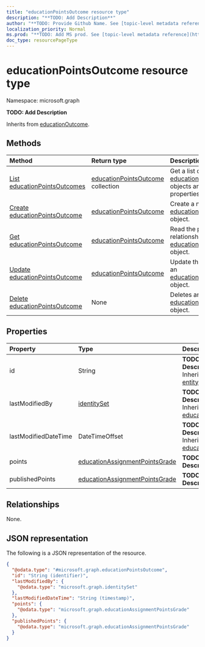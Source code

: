 ```yaml
---
title: "educationPointsOutcome resource type"
description: "**TODO: Add Description**"
author: "**TODO: Provide Github Name. See [topic-level metadata reference](https://msgo.azurewebsites.net/add/document/guidelines/metadata.html#topic-level-metadata)**"
localization_priority: Normal
ms.prod: "**TODO: Add MS prod. See [topic-level metadata reference](https://msgo.azurewebsites.net/add/document/guidelines/metadata.html#topic-level-metadata)**"
doc_type: resourcePageType
---
```


# educationPointsOutcome resource type

Namespace: microsoft.graph



**TODO: Add Description**


Inherits from [educationOutcome](../resources/educationoutcome.md).

## Methods
|Method|Return type|Description|
|:---|:---|:---|
|[List educationPointsOutcomes](../api/educationpointsoutcome-list.md)|[educationPointsOutcome](../resources/educationpointsoutcome.md) collection|Get a list of the [educationPointsOutcome](../resources/educationpointsoutcome.md) objects and their properties.|
|[Create educationPointsOutcome](../api/educationpointsoutcome-create.md)|[educationPointsOutcome](../resources/educationpointsoutcome.md)|Create a new [educationPointsOutcome](../resources/educationpointsoutcome.md) object.|
|[Get educationPointsOutcome](../api/educationpointsoutcome-get.md)|[educationPointsOutcome](../resources/educationpointsoutcome.md)|Read the properties and relationships of an [educationPointsOutcome](../resources/educationpointsoutcome.md) object.|
|[Update educationPointsOutcome](../api/educationpointsoutcome-update.md)|[educationPointsOutcome](../resources/educationpointsoutcome.md)|Update the properties of an [educationPointsOutcome](../resources/educationpointsoutcome.md) object.|
|[Delete educationPointsOutcome](../api/educationpointsoutcome-delete.md)|None|Deletes an [educationPointsOutcome](../resources/educationpointsoutcome.md) object.|

## Properties
|Property|Type|Description|
|:---|:---|:---|
|id|String|**TODO: Add Description** Inherited from [entity](../resources/entity.md)|
|lastModifiedBy|[identitySet](../resources/identityset.md)|**TODO: Add Description** Inherited from [educationOutcome](../resources/educationoutcome.md)|
|lastModifiedDateTime|DateTimeOffset|**TODO: Add Description** Inherited from [educationOutcome](../resources/educationoutcome.md)|
|points|[educationAssignmentPointsGrade](../resources/educationassignmentpointsgrade.md)|**TODO: Add Description**|
|publishedPoints|[educationAssignmentPointsGrade](../resources/educationassignmentpointsgrade.md)|**TODO: Add Description**|

## Relationships
None.

## JSON representation
The following is a JSON representation of the resource.
<!-- {
  "blockType": "resource",
  "keyProperty": "id",
  "@odata.type": "microsoft.graph.educationPointsOutcome",
  "baseType": "microsoft.graph.educationOutcome",
  "openType": false
}
-->
``` json
{
  "@odata.type": "#microsoft.graph.educationPointsOutcome",
  "id": "String (identifier)",
  "lastModifiedBy": {
    "@odata.type": "microsoft.graph.identitySet"
  },
  "lastModifiedDateTime": "String (timestamp)",
  "points": {
    "@odata.type": "microsoft.graph.educationAssignmentPointsGrade"
  },
  "publishedPoints": {
    "@odata.type": "microsoft.graph.educationAssignmentPointsGrade"
  }
}
```

